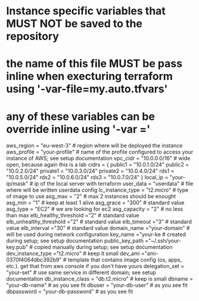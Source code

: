 # Instance specific variables that MUST NOT be saved to the repository
# the name of this file MUST be pass inline when execturing terraform using '-var-file=my.auto.tfvars'
# any of these variables can be override inline using '-var <varname>=<value>'

aws_region  = "eu-west-3"     # region where will be deployed the instance
aws_profile = "your-profile"  # name of the profile configured to access your instance of AWS; see setup documentation
vpc_cidr    = "10.0.0.0/16"   # wide open, because again this is a lab
cidrs       = {
  public1  = "10.0.1.0/24"
  public2  = "10.0.2.0/24"
  private1 = "10.0.3.0/24"
  private2 = "10.0.4.0/24"
  rds1     = "10.0.5.0/24"
  rds2     = "10.0.6.0/24"
  rds3     = "10.0.7.0/24"
}
local_ip                = "your-ip/mask"        # ip of the local server with terraform
user_data               = "userdata"            # file where will be written userdata config
lc_instance_type        = "t2.micro"            # type of image to use
asg_max                 = "2"                   # max 2 instances should be enought
asg_min                 = "1"                   # keep at least 1 alive
asg_grace               = "300"                 # standard value
asg_type                = "EC2"                 # we are looking for ec2
asg_capacity            = "2"                   # no less than max
elb_healthy_threshold   ="2"                    # standard value
elb_unhealthy_threshold ="2"                    # standard value
elb_timeout             ="3"                    # standard value
elb_interval            ="30"                   # standard value
domain_name             ="your-domain"          # will be used during network configuration
key_name                ="your-ke               # created during setup; see setup documentation
public_key_path         ="~/.ssh/your-key.pub"  # copied manually during setup; see setup documentation
dev_instance_type       ="t2.micro"             # keep it small
dev_ami                 ="ami-0370f4064dbc392b9"  # template that contains image config (os, apps, etc.). get that from aws console if you don't have yours
delegation_set          = "your-set"            # use same service in different domain; see setup documentation
db_instance_class       = "db.t2.micro"         # keep is small
dbname                  = "your-db-name"        # as you see fit
dbuser                  = "your-db-user"        # as you see fit
dbpassword              = "your-db-password"    # as you see fit
